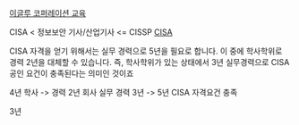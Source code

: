 [이글루 코퍼레이션 교육](https://www.inflearn.com/course/%EC%B9%A8%ED%95%B4%EC%82%AC%EA%B3%A0-%EB%B6%84%EC%84%9D-%EC%9E%85%EB%AC%B8?utm_source=google&utm_medium=pmax&utm_campaign=catalogue_regular_1-ALL-Price-1000&utm_content=responsive_branding_re&utm_term=240207_all&gad_source=5&gclid=EAIaIQobChMIsf3ijfjligMVofFMAh2jQCOeEAEYASABEgJ9D_D_BwE)

CISA < 정보보안 기사/산업기사 <= CISSP
[CISA](https://sata.kr/entry/%EC%A0%95%EB%B3%B4%EB%B3%B4%EC%95%88-%EC%9E%90%EA%B2%A9%EC%A6%9D-CISA-%ED%95%A9%EA%B2%A9-%EC%88%98%EA%B8%B0)

CISA 자격을 얻기 위해서는 실무 경력으로 5년을 필요로 합니다. 이 중에 학사학위로 경력 2년을 대체할 수 있습니다. 
즉, 학사학위가 있는 상태에서 3년 실무경력으로 CISA 공인 요건이 충족된다는 의미인 것이죠

4년 학사 -> 경력 2년
회사 실무 경력 3년 -> 5년 CISA 자격요건 충족

3년
